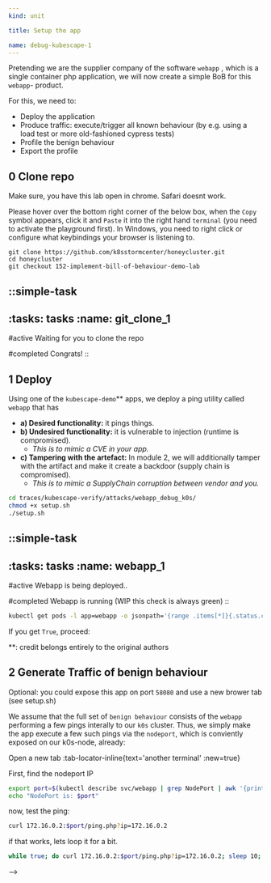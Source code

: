 ```yaml
---
kind: unit

title: Setup the app

name: debug-kubescape-1
---
```


Pretending we are the supplier company of the software `webapp` , which is a single container php application,
we will now create a simple BoB for this `webapp`- product.

For this, we need to:  
 
* Deploy the application
* Produce traffic: execute/trigger all known behaviour (by e.g. using a load test or more old-fashioned cypress tests)
* Profile the benign behaviour
* Export the profile

## 0 Clone repo
Make sure, you have this lab open in chrome. Safari doesnt work. 

Please hover over the bottom right corner of the below box, when the `Copy` symbol appears, click it and `Paste` it into the right hand `terminal` (you need to activate the playground first). In Windows, you need to right click or configure what keybindings your browser is listening to.

```git
git clone https://github.com/k8sstormcenter/honeycluster.git
cd honeycluster
git checkout 152-implement-bill-of-behaviour-demo-lab 
```
::simple-task
---
:tasks: tasks
:name: git_clone_1
---
#active
Waiting for you to clone the repo


#completed
Congrats! 
::

## 1 Deploy

Using one of the `kubescape-demo`** apps, we deploy a ping utility called `webapp` that has

*   **a) Desired functionality:** it pings things.
*   **b) Undesired functionality:** it is vulnerable to injection (runtime is compromised).
    *   _This is to mimic a CVE in your app._
*   **c) Tampering with the artefact:** In module 2, we will additionally tamper with the artifact and make it create a backdoor (supply chain is compromised).
    *   _This is to mimic a SupplyChain corruption between vendor and you._



```sh
cd traces/kubescape-verify/attacks/webapp_debug_k0s/
chmod +x setup.sh
./setup.sh
```



::simple-task
---
:tasks: tasks
:name: webapp_1
---
#active
Webapp is being deployed..

#completed
Webapp is running (WIP this check is always green)
::


```sh
kubectl get pods -l app=webapp -o jsonpath='{range .items[*]}{.status.conditions[?(@.type=="Ready")].status}{"\n"}{end}'
```

If you get `True`, proceed:


**: credit belongs entirely to the original authors
<!-- 
```sh
kubectl logs -n honey -l app=node-agent -f -c node-agent
```
or debug:
```sh
kubectl logs -n honey node-agent-<TAB COMPLETE>
```

```
kubectl create ns nginx
kubectl create deployment --image=nginx nginx -n nginx
```  -->

## 2 Generate Traffic of benign behaviour
Optional: you could expose this app on port `58080` and use a new brower tab (see setup.sh)


We assume that the full set of `benign behaviour` consists of the `webapp` performing a few pings interally to our `k0s` cluster. Thus, we simply make the app execute a few such pings via the `nodeport`, which is conviently exposed on our k0s-node, already:


Open a new tab :tab-locator-inline{text='another terminal' :new=true}

First, find the nodeport IP
```sh
export port=$(kubectl describe svc/webapp | grep NodePort | awk '{print $3}' | cut -d '/' -f1)
echo "NodePort is: $port"
```
now, test the ping:

```sh
curl 172.16.0.2:$port/ping.php?ip=172.16.0.2
```
if that works, lets loop it for a bit.

```sh
while true; do curl 172.16.0.2:$port/ping.php?ip=172.16.0.2; sleep 10; done
```


<!-- 


After you did this a couuple of times, check that the profile has recorded this `benign behaviour`
```sh
kubectl describe applicationprofile pod-ping-app 
```

``` json
spec:                                                                            
  6   architectures:                                                                 
  7   - amd64                                                                        
  8   containers:                                                                    
  9   - capabilities:                                                                
 10     - NET_RAW                                                                    
 11     - SETUID                                                                     
 12     endpoints: null                                                              
 13     execs:                                                                       
 14     - args:                                                                      
 15       - /bin/sh                                                                  
 16       - -c                                                                       
 17       - ping -c 4 172.16.0.2                                                     
 18       path: /bin/sh                                                              
 19     - args:                                                                      
 20       - /bin/ping                                                                
 21       - -c                                                                       
 22       - "4"                                                                      
 23       - 172.16.0.2                                                               
 24       path: /bin/ping                                                            
 25     imageID: docker.io/amitschendel/ping-app@sha256:99fe0f297bbaeca1896219486de8d777fa46bd5b0ca
be8488de77405149c524d
 26     imageTag: docker.io/amitschendel/ping-app:latest                             
 27     name: ping-app                                                               
 28     opens:                                                                       
 29     - flags:                                                                     
 30       - O_CLOEXEC                                                                
 31       - O_RDONLY                                                                 
 32       path: /usr/lib/x86_64-linux-gnu/libunistring.so.2.1.0                      
 33     - flags:                                                                     
 34       - O_RDONLY                                                                 
 35       path: /var/www/html/ping.php 
```


We want to wait until the status is completed


::simple-task
---
:tasks: tasks
:name:  profilecomplete
---
#active
Profile is still not complete

#completed
Application profile is now complete
::


```
kubectl describe applicationprofile pod-ping-app 
...
...
Annotations:  kubescape.io/completion: partial
              kubescape.io/instance-id: apiVersion-v1/namespace-default/kind-Pod/name-ping-app
              kubescape.io/resource-size: 9
              kubescape.io/status: completed
```

Now, we must save this above file onto disk:

```sh
kubectl describe applicationprofile pod-ping-app 
```


<!-- [Debug: restart the nodeagent]

```sh
kubectl rollout restart ds -n honey node-agent 
``` -->
<!-- 
## Test
So, we are done here, but we could - just for kicks - verify that kubescape is now watching for anything that was not previously recorded as `benign` and execute a simple injection like so:

in Tab 1 tail the logs again
```sh
kubectl logs -n honey -l app=node-agent -f -c node-agent
```
and in Tab 2, let's do something malicious

```sh
curl 172.16.0.2:31158/ping.php?ip=172.16.0.2,ls
```


**: credit belongs entirely to the original authors

```yaml
Name:         pod-ping-app
Namespace:    default
Labels:       kubescape.io/workload-api-version=v1
              kubescape.io/workload-kind=Pod
              kubescape.io/workload-name=ping-app
              kubescape.io/workload-namespace=default
              kubescape.io/workload-resource-version=1966
Annotations:  kubescape.io/completion: partial
              kubescape.io/instance-id: apiVersion-v1/namespace-default/kind-Pod/name-ping-app
              kubescape.io/resource-size: 9
              kubescape.io/status: completed
              kubescape.io/wlid: wlid://cluster-honeycluster/namespace-default/pod-ping-app
API Version:  spdx.softwarecomposition.kubescape.io/v1beta1
Kind:         ApplicationProfile
Metadata:
  Creation Timestamp:  2025-04-15T19:47:13Z
  Resource Version:    4
  UID:                 08396cda-4519-48ce-9c7c-9d530a19123a
Spec:
  Architectures:
    amd64
  Containers:
    Capabilities:
      NET_RAW
      SETUID
    Endpoints:  <nil>
    Execs:
      Args:
        /bin/sh
        -c
        ping -c 4 172.16.0.2
      Path:  /bin/sh
      Args:
        /bin/ping
        -c
        4
        172.16.0.2
      Path:     /bin/ping
    Image ID:   docker.io/amitschendel/ping-app@sha256:99fe0f297bbaeca1896219486de8d777fa46bd5b0cabe8488de77405149c524d
    Image Tag:  docker.io/amitschendel/ping-app:latest
    Name:       ping-app
    Opens:
      Flags:
        O_CLOEXEC
        O_RDONLY
      Path:  /usr/lib/x86_64-linux-gnu/libunistring.so.2.1.0
      Flags:
        O_RDONLY
      Path:  /var/www/html/ping.php
      Flags:
        O_CLOEXEC
        O_RDONLY
      Path:  /etc/ld.so.cache
      Flags:
        O_CLOEXEC
        O_RDONLY
      Path:  /lib/x86_64-linux-gnu/libc-2.31.so
      Flags:
        O_CLOEXEC
        O_RDONLY
      Path:  /lib/x86_64-linux-gnu/libcap.so.2.44
      Flags:
        O_CLOEXEC
        O_RDONLY
      Path:  /usr/lib/x86_64-linux-gnu/libidn2.so.0.3.7
      Flags:
        O_CLOEXEC
        O_RDONLY
      Path:  /lib/x86_64-linux-gnu/libresolv-2.31.so
    Rule Policies:
      R0001:
      R0002:
      R0003:
      R0004:
      R0005:
      R0006:
      R0007:
      R0008:
      R0009:
      R0010:
      R0011:
      R1000:
      R1001:
      R1002:
      R1003:
      R1004:
      R1005:
      R1006:
      R1007:
      R1008:
      R1009:
      R1010:
      R1011:
      R1012:
      R1015:
      R1030:
    Seccomp Profile:
      Spec:
        Default Action:  
    Syscalls:
      accept4
      access
      arch_prctl
      brk
      capget
      capset
      chdir
      clone
      close
      connect
      dup2
      execve
      exit_group
      fcntl
      fstat
      getcwd
      getegid
      geteuid
      getgid
      getpid
      getppid
      getrandom
      getsockname
      getsockopt
      getuid
      ioctl
      lstat
      mmap
      mprotect
      munmap
      openat
      pipe2
      poll
      prctl
      prlimit64
      read
      recvmsg
      rt_sigaction
      rt_sigprocmask
      rt_sigreturn
      select
      sendto
      setitimer
      setsockopt
      setuid
      shutdown
      socket
      stat
      times
      vfork
      wait4
      write
      writev
Status:
Events:  <none>
``` --> -->